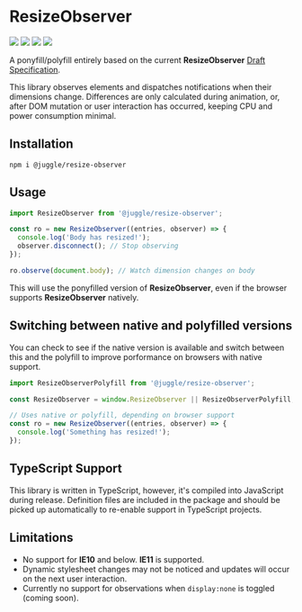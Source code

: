 # ResizeObserver

![](https://img.shields.io/circleci/project/github/juggle/resize-observer/master.svg?logo=circleci&style=for-the-badge)
![](https://img.shields.io/coveralls/github/juggle/resize-observer.svg?logoColor=white&style=for-the-badge)
![](https://img.shields.io/bundlephobia/minzip/@juggle/resize-observer.svg?colorB=%233399ff&style=for-the-badge)
![](https://img.shields.io/npm/l/@juggle/resize-observer.svg?colorB=%233399ff&style=for-the-badge)

A ponyfill/polyfill entirely based on the current **ResizeObserver** [Draft Specification](https://wicg.github.io/ResizeObserver).

This library observes elements and dispatches notifications when their dimensions change. Differences are only calculated during animation, or, after DOM mutation or user interaction has occurred, keeping CPU and power consumption minimal.


## Installation
``` shell
npm i @juggle/resize-observer
```

## Usage
``` js
import ResizeObserver from '@juggle/resize-observer';

const ro = new ResizeObserver((entries, observer) => {
  console.log('Body has resized!');
  observer.disconnect(); // Stop observing
});

ro.observe(document.body); // Watch dimension changes on body
```
This will use the ponyfilled version of **ResizeObserver**, even if the browser supports **ResizeObserver** natively.


## Switching between native and polyfilled versions

You can check to see if the native version is available and switch between this and the polyfill to improve porformance on browsers with native support.

``` js
import ResizeObserverPolyfill from '@juggle/resize-observer';

const ResizeObserver = window.ResizeObserver || ResizeObserverPolyfill;

// Uses native or polyfill, depending on browser support
const ro = new ResizeObserver((entries, observer) => {
  console.log('Something has resized!');
});
```

## TypeScript Support

This library is written in TypeScript, however, it's compiled into JavaScript during release. Definition files are included in the package and should be picked up automatically to re-enable support in TypeScript projects.


## Limitations

- No support for **IE10** and below. **IE11** is supported.
- Dynamic stylesheet changes may not be noticed and updates will occur on the next user interaction.
- Currently no support for observations when `display:none` is toggled (coming soon).